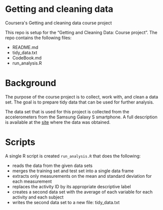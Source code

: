 # Getting and cleaning data
Coursera's Getting and cleaning data course project

This repo is setup for the “Getting and Cleaning Data: Course project”. The repo contains the following files:<br/>
* README.md
* tidy_data.txt
* CodeBook.md
* run_analysis.R

# Background
The purpose of the course project is to collect, work with, and clean a data set. The goal is to prepare tidy data that can be used for further analysis.

The data set that is used for this project is collected from the accelerometers from the Samsung Galaxy S smartphone. A full description is available at the [site](http://archive.ics.uci.edu/ml/datasets/Human+Activity+Recognition+Using+Smartphones) where the data was obtained.

# Scripts
A single R script is created `run_analysis.R` that does the following:
*	reads the data from the given data sets
*	merges the training set and test set into a single data frame
*	extracts only measurements on the mean and standard deviation for each measurement
*	replaces the activity ID by its appropriate descriptive label
*	creates a second data set with the average of each variable for each activity and each subject
*	writes the second data set to a new file: tidy_data.txt
